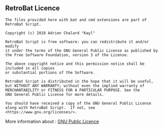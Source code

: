 ## RetroBat Licence

    The files provided here with bat and cmd extensions are part of RetroBat Script.

    Copyright (c) 2018 Adrien Chalard "Kayl"

    RetroBat Script is free software: you can redistribute it and/or modify
    it under the terms of the GNU General Public License as published by
    the Free Software Foundation, version 3 of the License.
	
    The above copyright notice and this permission notice shall be included in all copies
    or substantial portions of the Software. 
    
    RetroBat Script is distributed in the hope that it will be useful,
    but WITHOUT ANY WARRANTY; without even the implied warranty of
    MERCHANTABILITY or FITNESS FOR A PARTICULAR PURPOSE. See the
    GNU General Public License for more details.

    You should have received a copy of the GNU General Public License
    along with RetroBat Script.  If not, see <https://www.gnu.org/licenses/>.

More information about : [GNU Public Licence](http://www.gnu.org/licenses/gpl-3.0.en.html)

